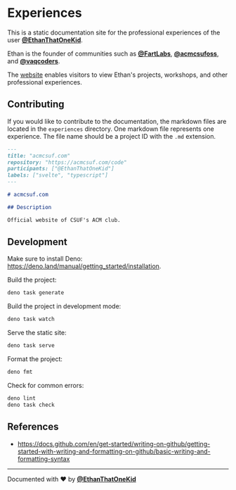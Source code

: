 # Experiences

This is a static documentation site for the professional experiences of the user
[**@EthanThatOneKid**](https://github.com/EthanThatOneKid).

Ethan is the founder of communities such as
[**@FartLabs**](https://github.com/FartLabs),
[**@acmcsufoss**](https://github.com/acmcsufoss), and
[**@vaqcoders**](https://github.com/vaqcoders).

The [website](https://ethanthatonekid.github.io/experiences) enables visitors to
view Ethan's projects, workshops, and other professional experiences.

## Contributing

If you would like to contribute to the documentation, the markdown files are
located in the `experiences` directory. One markdown file represents one
experience. The file name should be a project ID with the `.md` extension.

```md
---
title: "acmcsuf.com"
repository: "https://acmcsuf.com/code"
participants: ["@EthanThatOneKid"]
labels: ["svelte", "typescript"]
---

# acmcsuf.com

## Description

Official website of CSUF's ACM club.
```

## Development

Make sure to install Deno:
<https://deno.land/manual/getting_started/installation>.

Build the project:

```sh
deno task generate
```

Build the project in development mode:

```sh
deno task watch
```

Serve the static site:

```sh
deno task serve
```

Format the project:

```sh
deno fmt
```

Check for common errors:

```sh
deno lint
deno task check
```

## References

- <https://docs.github.com/en/get-started/writing-on-github/getting-started-with-writing-and-formatting-on-github/basic-writing-and-formatting-syntax>

---

Documented with ❤️ by [**@EthanThatOneKid**](https://github.com/EthanThatOneKid)

